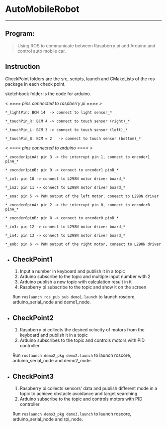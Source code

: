 # **AutoMobileRobot** #

***

## **Program:** ##

> Using ROS to communicate between Raspberry pi and Arduino and control auto mobile car.

## **Instruction** ##

CheckPoint folders are the src, scripts, launch and CMakeLists of the ros package in each check point.
  
sketchbook folder is the code for arduino.
  
*_< ==== pins connected to raspberry pi ==== >_*
  
    *_lightPin: BCM 14	-> connect to light sensor_*
  
    *_touchPin_R: BCM 4	-> connect to touch sensor (right)_*
  
    *_touchPin_L: BCM 3	-> connect to touch sensor (left)_*
  
    *_touchPin_B: BCM = 2	-> connect to touch sensor (bottom)_*
  
*_< ==== pins connected to arduino ==== >_*

    *_encoder1pinA: pin 3 -> the interrupt pin 1, connect to encoder1 pinA_*

    *_encoder1pinB: pin 9 -> connect to encoder1 pinB_*

    *_in1: pin 10 -> connect to L298N motor driver board_*

    *_in2: pin 11 -> connect to L298N motor driver board_*

    *_ena: pin 5 -> PWM output of the left motor, coneect to L298N driver

    *_encoder0pinA: pin 2 -> the interrupt pin 0, connect to encoder0 pinA_*

    *_encoder0pinB: pin 8 -> connect to encoder0 pinB_*

    *_in3: pin 12 -> connect to L298N motor driver board_*

    *_in4: pin 13 -> connect to L298N motor driver board_*

    *_enb: pin 6 -> PWM output of the right motor, coneect to L298N driver

- ## CheckPoint1 ##
  
  1. Input a number in keyboard and publish it in a topic
  2. Arduino subscribe to the topic and multiple input number with 2
  3. Arduino publish a new topic with calculation result in it
  4. Raspberry pi subscribe to the topic and show it on the screen
  
  Run `roslaunch ros_pub_sub demo1.launch` to launch roscore, arduino_serial_node and demo1_node. 
  
- ## CheckPoint2 ##

  1. Raspberry pi collects the desired velocity of motors from the keyboard and publish it in a topic
  2. Arduino subscribes to the topic and controls motors with PID controller
  
  Run `roslaunch demo2_pkg demo2.launch` to launch roscore, arduino_serial_node and demo2_node.
  
- ## CheckPoint3 ##

  1. Raspberry pi collects sensors' data and publish different mode in a topic to achieve obstacle avoidance and target searching
  2. Arduino subscribe to the topic and controls motors with PID controller

  Run `roslaunch demo3_pkg demo3.launch` to launch roscore, arduino_serial_node and rpi_node.
